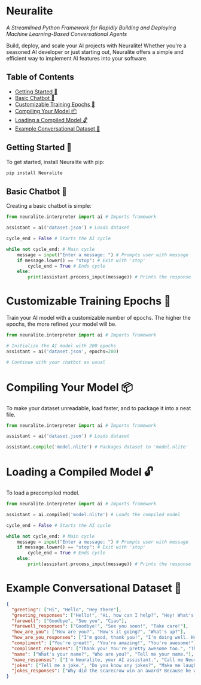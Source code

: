 # Neuralite
*A Streamlined Python Framework for Rapidly Building and Deploying Machine Learning-Based Conversational Agents*

Build, deploy, and scale your AI projects with Neuralite! Whether you're a seasoned AI developer or just starting out, Neuralite offers a simple and efficient way to implement AI features into your software.

## Table of Contents
- [Getting Started 🚀](#getting-started-🚀)
- [Basic Chatbot 🤖](#basic-chatbot-🤖)
- [Customizable Training Epochs 🔄](#customizable-training-epochs-🔄)
- [Compiling Your Model 📦](#compiling-your-model-📦)
- [Loading a Compiled Model 🔓](#loading-a-compiled-model-🔓)
- [Example Conversational Dataset 💬](#example-conversational-dataset-💬)

## Getting Started 🚀
To get started, install Neuralite with pip:
```bash
pip install Neuralite
```

## Basic Chatbot 🤖
Creating a basic chatbot is simple:
```python
from neuralite.interpreter import ai # Imports framework

assistant = ai('dataset.json') # Loads dataset

cycle_end = False # Starts the AI cycle

while not cycle_end: # Main cycle
    message = input("Enter a message: ") # Prompts user with message
    if message.lower() == "stop": # Exit with 'stop'
        cycle_end = True # Ends cycle
    else:
        print(assistant.process_input(message)) # Prints the response
```

# Customizable Training Epochs 🔄
Train your AI model with a customizable number of epochs. The higher the epochs, the more refined your model will be.
```python
from neuralite.interpreter import ai # Imports framework

# Initialize the AI model with 200 epochs
assistant = ai('dataset.json', epochs=200)

# Continue with your chatbot as usual
```

# Compiling Your Model 📦
To make your dataset unreadable, load faster, and to package it into a neat file.

```python
from neuralite.interpreter import ai # Imports framework

assistant = ai('dataset.json') # Loads dataset

assistant.compile('model.nlite') # Packages dataset to 'model.nlite'
```

# Loading a Compiled Model 🔓
To load a precompiled model.

```python
from neuralite.interpreter import ai # Imports framework

assistant = ai.compiled('model.nlite') # Loads the compiled model

cycle_end = False # Starts the AI cycle

while not cycle_end: # Main cycle
    message = input("Enter a message: ") # Prompts user with message
    if message.lower() == "stop": # Exit with 'stop'
        cycle_end = True # Ends cycle
    else:
        print(assistant.process_input(message)) # Prints the response
```
# Example Conversational Dataset 💬
```json
{
  "greeting": ["Hi", "Hello", "Hey there"],
  "greeting_responses": ["Hello!", "Hi, how can I help?", "Hey! What's up?"],
  "farewell": ["Goodbye", "See you", "Ciao"],
  "farewell_responses": ["Goodbye!", "See you soon!", "Take care!"],
  "how_are_you": ["How are you?", "How's it going?", "What's up?"],
  "how_are_you_responses": ["I'm good, thank you!", "I'm doing well. How about you?", "Not much, what about you?"],
  "compliment": ["You're great!", "You're amazing!", "You're awesome!"],
  "compliment_responses": ["Thank you! You're pretty awesome too.", "Thanks! You're great as well!", "Thanks! That means a lot."],
  "name": ["What's your name?", "Who are you?", "Tell me your name."],
  "name_responses": ["I'm Neuralite, your AI assistant.", "Call me Neuralite.", "I'm Neuralite! Nice to meet you."],
  "jokes": ["Tell me a joke.", "Do you know any jokes?", "Make me laugh."],
  "jokes_responses": ["Why did the scarecrow win an award? Because he was outstanding in his field!", "I told my computer I needed a break. Now it won't stop sending me Kit-Kats.", "Why did the math book look sad? Because it had too many problems."]
}
```